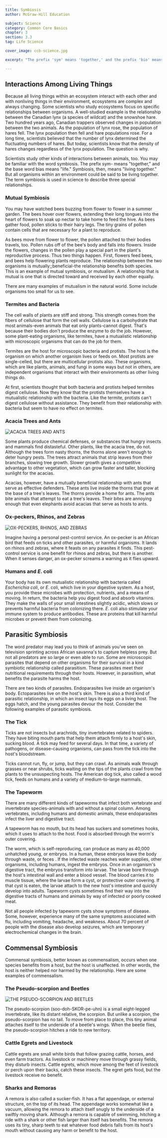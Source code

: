 ```yaml
---
title: Symbiosis
author: McGraw-Hill Education

subject: Science
category: Common Core Basics
chapter: 3
section: 3.3
tag: Life Science

cover_image: ccb-science.jpg

excerpt: "The prefix 'sym' means 'together,' and the prefix 'bio' means 'life.' As organisms on Earth, we live together with other organisms. But some organisms have special ways of living together. This lesson introduces you to different kinds of symbiotic relationships."

---
```

## Interactions Among Living Things

Because all living things within an ecosystem interact with each other and with nonliving things in their environment, ecosystems are complex and always changing. Some scientists who study ecosystems focus on specific relationships between organisms. A well-studied example is the relationship between the Canadian lynx (a species of wildcat) and the snowshoe hare. Two hundred years ago, Canadian trappers observed changes in population between the two animals. As the population of lynx rose, the population of hares fell. The lynx population then fell and hare populations rose. For a long time, scientists believed that the number of lynx determined the fluctuating numbers of hares. But today, scientists know that the density of hares changes regardless of the lynx population. The question is why.

Scientists study other kinds of interactions between animals, too. You may be familiar with the word symbiosis. The prefix sym- means "together," and the base word bias means "life." Symbiosis, then, means "living together." But all organisms within an environment could be said to be living together. The term symbiosis is used in science to describe three special relationships.

### Mutual Symbiosis

You may have watched bees buzzing from flower to flower in a summer garden. The bees hover over flowers, extending their long tongues into the heart of flowers to soak up nectar to take home to feed the hive. As bees gather food, pollen sticks to their hairy legs. The tiny grains of pollen contain cells that are necessary for a plant to reproduce.

As bees move from flower to flower, the pollen attached to their bodies travels, too. Pollen rubs off of the bee's body and falls into flowers. Inside the flowers, changes in the pollen play a special part in the plant's reproductive process. Thus two things happen. First, flowers feed bees, and bees help flowering plants reproduce. The relationship between the two organisms is mutually;;beneficial-the relationship benefits both species. This is an example of mutual symbiosis, or mutualism. A relationship that is mutual is one that is directed toward and received by each other equally.

There are many examples of mutualism in the natural world. Some include organisms too small for us to see.

### Termites and Bacteria

The cell walls of plants are stiff and strong. This strength comes from the fibers of cellulose that form the cell walls. Cellulose is a carbohydrate that most animals-even animals that eat only plants-cannot digest. That's because their bodies don't produce the enzyme to do the job. However, some plant-eating organisms, like termites, have a mutualistic relationship with microscopic organisms that can do the job for them.

Termites are the host for microscopic bacteria and protists. The host is the organism on which another organism lives or feeds on. Most protists are single-celled, but there are multicellular protists also. These organisms, which are like plants, animals, and fungi in some ways but not in others, are independent organisms that interact with their environments as other living things do.

At first, scientists thought that both bacteria and protists helped termites digest cellulose. Now they know that the protists themselves have a mutualistic relationship with the bacteria. Like the termite, protists can't digest cellulose without assistance. They benefit from their relationship with bacteria but seem to have no effect on termites.

### Acacia Trees and Ants

![ACACIA TREES AND ANTS]()

Some plants produce chemical defenses, or substances that hungry insects and mammals find distasteful. Other plants, like the acacia tree, do not. Although the trees form nasty thorns, the thorns alone aren't enough to deter hungry pests. The trees attract animals that strip leaves from their branches, slowing tree growth. Slower growth gives a competitive advantage to other vegetation, which can grow faster and taller, blocking sunlight for the acacias.

Acacias, however, have a mutually beneficial relationship with ants that serve as effective defenders. These ants live inside the thorns that grow at the base of a tree's leaves. The thorns provide a home for ants. The ants bite animals that attempt to eat a tree's leaves. Their bites are annoying enough that even elephants avoid acacias that serve as hosts to ants.

### Ox-peckers, Rhinos, and Zebras

![OX-PECKERS, RHINOS, AND ZEBRAS]()

Imagine having a personal pest-control service. An ox-pecker is an African bird that feeds on ticks and other parasites, or harmful organisms. It lands on rhinos and zebras, where it feasts on any parasites it finds. This pest-control service is one benefit for rhinos and zebras, but there is another. When it senses danger, an ox-pecker screams a warning as it flies upward.

### Humans and *E*. coli

Your body has its own mutualistic relationship with bacteria called *Escherichia coli*, or *E*. coli, which live in your digestive system. As a host, you provide these microbes with protection, nutrients, and a means of moving. In return, the bacteria help you digest food and absorb vitamins. They make the walls of your small intestines slightly acidic, which slows or prevents harmful bacteria from colonizing there. *E*. coli also stimulate your immune system to produce antibodies. These are proteins that kill harmful microbes or prevent them from colonizing.

## Parasitic Symbiosis

The word predator may lead you to think of animals you've seen on television sprinting across African savanna's to capture helpless prey. But not all predators are so large or even able to run. Some are microscopic parasites that depend on other organisms for their survival in a kind symbiotic relationship called parasitism. These parasites meet their nutritional requirements through their hosts. However, in parasitism, what benefits the parasite harms the host.

There are two kinds of parasites. Endoparasites live inside an organism's body. Ectoparasites live on the host's skin. There is also a third kind of parasitic relationship, in which an insect lays its eggs on a living host. The eggs hatch, and the young parasites devour the host. Consider the following examples of parasitic symbiosis.

### The Tick

Ticks are not insects but arachnids, tiny invertebrates related to spiders. They have biting mouth parts that help them attach firmly to a host's skin, sucking blood. A tick may feed for several days. In that time, a variety of pathogens, or disease-causing organisms, can pass from the tick into the host's bloodstream.

Ticks cannot run, fly, or jump, but they can crawl. As animals walk through grasses or near shrubs, ticks waiting on the tips of the plants crawl from the plants to the unsuspecting hosts. The American dog tick, also called a wood tick, feeds on humans and a variety of medium-to-large mammals.

### The Tapeworm

There are many different kinds of tapeworms that infect both vertebrate and invertebrate species-animals with and without a spinal column. Among vertebrates, including humans and domestic animals, these endoparasites infect the liver and digestive tract.

A tapeworm has no mouth, but its head has suckers and sometimes hooks, which it uses to attach to the host. Food is absorbed through the worm's outer covering.

The worm, which is self-reproducing, can produce as many as 40,000 unhatched young, or embryos. In a human, these embryos leave the body through waste, or feces . If the infected waste reaches water supplies, other organisms, including humans, ingest the embryos. Once in an organism's digestive tract, the embryos transform into larvae. The larvae bore through the host's intestinal wall and enter a blood vessel. The blood carries it to muscle tissue, where the larvae form a cyst, or protective outer covering. If that cyst is eaten, the larvae attach to the new host's intestine and quickly develop into adults. Tapeworm cysts sometimes find their way into the digestive tracts of humans and animals by way of infected or poorly cooked meat.

Not all people infected by tapeworm cysts show symptoms of disease. Some, however, experience many of the same symptoms associated with flu, including vomiting, headache, and weakness. About 70 percent of people with the disease also develop seizures, which are temporary electrochemical changes in the brain.

## Commensal Symbiosis

Commensal symbiosis, better known as commensalism, occurs when one species benefits from a host, but the host is unaffected. In other words, the host is neither helped nor harmed by the relationship. Here are some examples of commensalism.

### The Pseudo-scorpion and Beetles

![THE PSEUDO-SCORPION AND BEETLES]()

The pseudo-scorpion (soo-doh-SKOR-pe-uhn) is a small eight-legged invertebrate, like its distant relative, the scorpion. But unlike a scorpion, the pseudo-scorpion has no tail. To move from place to place, this tiny animal attaches itself to the underside of a beetle's wings. When the beetle flies, the pseudo-scorpion hitches a ride to new territory.

### Cattle Egrets and Livestock

Cattle egrets are small white birds that follow grazing cattle, horses, and even farm tractors. As livestock or machinery move through grassy fields, they disturb insects. Cattle egrets, which move among the feet of livestock or perch upon their backs, catch these insects. The egret gets food, but the livestock receive no benefit.

### Sharks and Remoras

A remora is also called a sucker-fish. It has a flat appendage, or external structure, on the top of its head. The appendage works somewhat like a vacuum, allowing the remora to attach itself snugly to the underside of a swiftly moving shark. Although a remora is capable of swimming, hitching a ride with a shark or other fish larger than itself has benefits. The remora uses its tiny, sharp teeth to eat whatever food debris falls from its host's mouth without causing any harm or benefit to the host.
